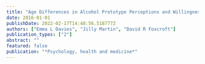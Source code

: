 ```yaml
---
title: "Age Differences in Alcohol Prototype Perceptions and Willingness to Drink in UK Adolescents"
date: 2016-01-01
publishDate: 2022-02-17T14:48:56.518777Z
authors: ["Emma L Davies", "Jilly Martin", "David R Foxcroft"]
publication_types: ["2"]
abstract: ""
featured: false
publication: "*Psychology, health and medicine*"
---
```


